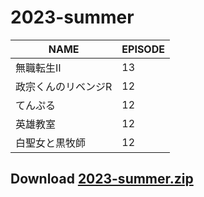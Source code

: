 # 2023-summer
| NAME | EPISODE |
| --- | --- |
| 無職転生Ⅱ | 13 |
| 政宗くんのリベンジR | 12 |
| てんぷる | 12 |
| 英雄教室 | 12 |
| 白聖女と黒牧師 | 12 |

## Download [2023-summer.zip](https://github.com/OtaDou/danmaku-archive/archive/refs/heads/2023-summer.zip)
